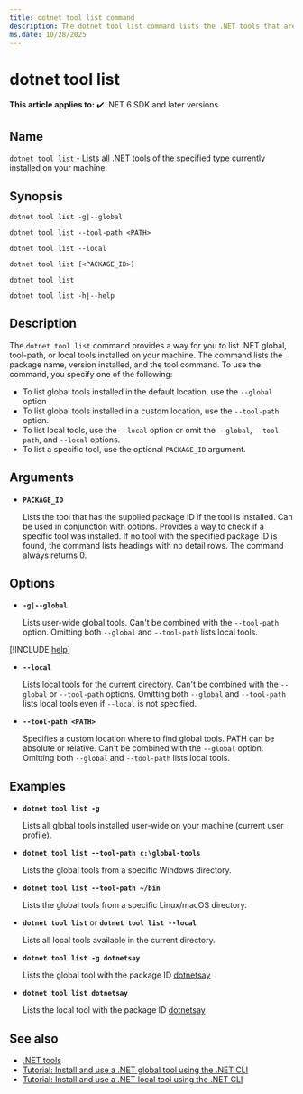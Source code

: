 ```yaml
---
title: dotnet tool list command
description: The dotnet tool list command lists the .NET tools that are installed on your machine.
ms.date: 10/28/2025
---
```

# dotnet tool list

**This article applies to:** ✔️ .NET 6 SDK and later versions

## Name

`dotnet tool list` - Lists all [.NET tools](global-tools.md) of the specified type currently installed on your machine.

## Synopsis

```dotnetcli
dotnet tool list -g|--global

dotnet tool list --tool-path <PATH>

dotnet tool list --local

dotnet tool list [<PACKAGE_ID>]

dotnet tool list

dotnet tool list -h|--help
```

## Description

The `dotnet tool list` command provides a way for you to list .NET global, tool-path, or local tools installed on your machine. The command lists the package name, version installed, and the tool command.  To use the command, you specify one of the following:

* To list global tools installed in the default location, use the `--global` option
* To list global tools installed in a custom location, use the `--tool-path` option.
* To list local tools, use the `--local` option or omit the `--global`, `--tool-path`, and `--local` options.
* To list a specific tool, use the optional `PACKAGE_ID` argument.

## Arguments

- **`PACKAGE_ID`**

  Lists the tool that has the supplied package ID if the tool is installed. Can be used in conjunction with options. Provides a way to check if a specific tool was installed. If no tool with the specified package ID is found, the command lists headings with no detail rows. The command always returns 0.

## Options

- **`-g|--global`**

  Lists user-wide global tools. Can't be combined with the `--tool-path` option. Omitting both `--global` and `--tool-path` lists local tools.

[!INCLUDE [help](../../../includes/cli-help.md)]

- **`--local`**

  Lists local tools for the current directory. Can't be combined with the `--global` or `--tool-path` options. Omitting both `--global` and `--tool-path` lists local tools even if `--local` is not specified.

- **`--tool-path <PATH>`**

  Specifies a custom location where to find global tools. PATH can be absolute or relative. Can't be combined with the `--global` option. Omitting both `--global` and `--tool-path` lists local tools.

## Examples

- **`dotnet tool list -g`**

  Lists all global tools installed user-wide on your machine (current user profile).

- **`dotnet tool list --tool-path c:\global-tools`**

  Lists the global tools from a specific Windows directory.

- **`dotnet tool list --tool-path ~/bin`**

  Lists the global tools from a specific Linux/macOS directory.

- **`dotnet tool list`** or **`dotnet tool list --local`**

  Lists all local tools available in the current directory.

- **`dotnet tool list -g dotnetsay`**

  Lists the global tool with the package ID [dotnetsay](https://www.nuget.org/packages/dotnetsay/)

- **`dotnet tool list dotnetsay`**

  Lists the local tool with the package ID [dotnetsay](https://www.nuget.org/packages/dotnetsay/)

## See also

- [.NET tools](global-tools.md)
- [Tutorial: Install and use a .NET global tool using the .NET CLI](global-tools-how-to-use.md)
- [Tutorial: Install and use a .NET local tool using the .NET CLI](local-tools-how-to-use.md)
